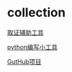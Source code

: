 # collection
	
[取证辅助工具](/evidence/README.md)

[python编写小工具](/Tools/README.md)

[GutHub项目](/GitHub/README.md)
